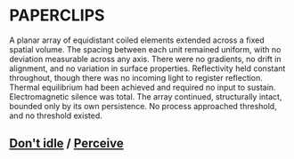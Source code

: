 # PAPERCLIPS

A planar array of equidistant coiled elements extended across a fixed spatial volume. The spacing between each unit remained uniform, with no deviation measurable across any axis. There were no gradients, no drift in alignment, and no variation in surface properties. Reflectivity held constant throughout, though there was no incoming light to register reflection. Thermal equilibrium had been achieved and required no input to sustain. Electromagnetic silence was total. The array continued, structurally intact, bounded only by its own persistence. No process approached threshold, and no threshold existed.

## [Don't idle](page-d92b7a9f2db8f6c9) / [Perceive](page-13cb75b1c434a7f1)
